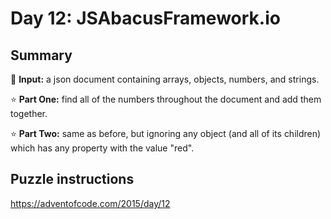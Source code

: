 # Day 12: JSAbacusFramework.io

## Summary

📃 **Input:** a json document containing arrays, objects, numbers, and strings.

⭐ **Part One:** find all of the numbers throughout the document and add them together.

⭐ **Part Two:** same as before, but ignoring any object (and all of its children) which has any property with the value "red".

## Puzzle instructions
https://adventofcode.com/2015/day/12
